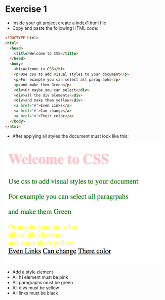 # Exercise 1

- Inside your git project create a index1.html file
- Copy and paste the following HTML code:

```html
<!DOCTYPE html>
<html>
  <head>
    <title>Welcome to CSS</title>
  </head>
  <body>
    <h1>Welcome to CSS</h1>
    <p>Use css to add visual styles to your document</p>
    <p>For example you can select all paragraphs</p>
    <p>and make them Green</p>
    <div>Or maybe you can select</div>
    <div>all the div elements</div>
    <div>and make them yellow</div>
    <a href="#">Even Links</a>
    <a href="#">Can change</a>
    <a href="#">Their color</a>
  </body>
</html>
```

- After applying all styles the document must look like this:

![Ex 1](./results/ex_1.png)

- Add a style element
- All h1 element must be pink
- All paragraphs must be green
- All divs must be yellow
- All links must be black
